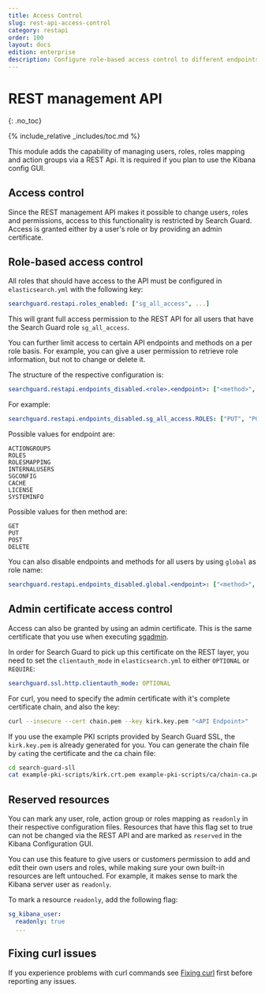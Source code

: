 ```yaml
---
title: Access Control
slug: rest-api-access-control
category: restapi
order: 100
layout: docs
edition: enterprise
description: Configure role-based access control to different endpoints and methods of the REST API.
---
```

<!---
Copyright 2017 floragunn GmbH
-->

# REST management API
{: .no_toc}

{% include_relative _includes/toc.md %}

This module adds the capability of managing users, roles, roles mapping and action groups via a REST Api. It is required if you plan to use the Kibana config GUI.

## Access control

Since the REST management API makes it possible to change users, roles and permissions, access to this functionality is restricted by Search Guard. Access is granted either by a user's role or by providing an admin certificate.

## Role-based access control

All roles that should have access to the API must be configured in `elasticsearch.yml` with the following key:

```yaml
searchguard.restapi.roles_enabled: ["sg_all_access", ...]
```

This will grant full access permission to the REST API for all users that have the Search Guard role `sg_all_access`.

You can further limit access to certain API endpoints and methods on a per role basis. For example, you can give a user permission to retrieve role information, but not to change or delete it.

The structure of the respective configuration is:

```yaml
searchguard.restapi.endpoints_disabled.<role>.<endpoint>: ["<method>",...]
```

For example:

```yaml
searchguard.restapi.endpoints_disabled.sg_all_access.ROLES: ["PUT", "POST", "DELETE"]
```

Possible values for endpoint are:

```
ACTIONGROUPS
ROLES
ROLESMAPPING
INTERNALUSERS
SGCONFIG
CACHE
LICENSE
SYSTEMINFO
```

Possible values for then method are:

```
GET
PUT
POST
DELETE
```

You can also disable endpoints and methods for all users by using `global` as role name:

```yaml
searchguard.restapi.endpoints_disabled.global.<endpoint>: ["<method>",...]
```

## Admin certificate access control

Access can also be granted by using an admin certificate. This is the same certificate that you use when executing [sgadmin](sgadmin.md).

In order for Search Guard to pick up this certificate on the REST layer, you need to set the `clientauth_mode` in `elasticsearch.yml` to either `OPTIONAL` or `REQUIRE`:

```yaml
searchguard.ssl.http.clientauth_mode: OPTIONAL
```

For curl, you need to specify the admin certificate with it's complete certificate chain, and also the key:

```bash
curl --insecure --cert chain.pem --key kirk.key.pem "<API Endpoint>"
```

If you use the example PKI scripts provided by Search Guard SSL, the `kirk.key.pem` is already generated for you. You can generate the chain file by `cat`ing the certificate and the ca chain file:

```bash
cd search-guard-sll
cat example-pki-scripts/kirk.crt.pem example-pki-scripts/ca/chain-ca.pem > chain.pem
```

## Reserved resources

You can mark any user, role, action group or roles mapping as `readonly` in their respective configuration files. Resources that have this flag set to true can not be changed via the REST API and are marked as `reserved` in the Kibana Configuration GUI.

You can use this feature to give users or customers permission to add and edit their own users and roles, while making sure your own built-in resources are left untouched. For example, it makes sense to mark the Kibana server user as `readonly`.

To mark a resource `readonly`, add the following flag:

```yaml
sg_kibana_user:
  readonly: true
  ...
```

## Fixing curl issues

If you experience problems with curl commands see [Fixing curl](../_troubleshooting/tls_troubleshooting.md#fixing-curl) first before reporting any issues.